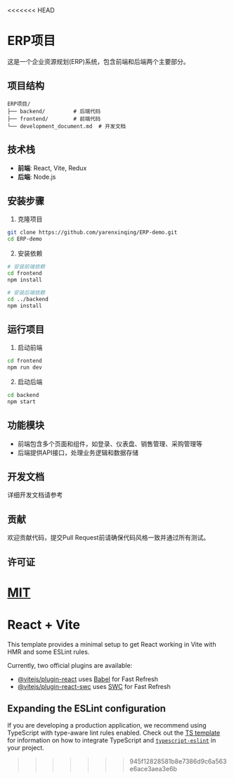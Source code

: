 <<<<<<< HEAD
# ERP项目

这是一个企业资源规划(ERP)系统，包含前端和后端两个主要部分。

## 项目结构

```
ERP项目/
├── backend/         # 后端代码
├── frontend/        # 前端代码
└── development_document.md  # 开发文档
```

## 技术栈

- **前端**: React, Vite, Redux
- **后端**: Node.js

## 安装步骤

1. 克隆项目

```bash
git clone https://github.com/yarenxinqing/ERP-demo.git
cd ERP-demo
```

2. 安装依赖

```bash
# 安装前端依赖
cd frontend
npm install

# 安装后端依赖
cd ../backend
npm install
```

## 运行项目

1. 启动前端

```bash
cd frontend
npm run dev
```

2. 启动后端

```bash
cd backend
npm start
```

## 功能模块

- 前端包含多个页面和组件，如登录、仪表盘、销售管理、采购管理等
- 后端提供API接口，处理业务逻辑和数据存储

## 开发文档

详细开发文档请参考 <mcfile name="development_document.md" path="/Users/dannliu/Desktop/ERP项目/development_document.md"></mcfile>

## 贡献

欢迎贡献代码，提交Pull Request前请确保代码风格一致并通过所有测试。

## 许可证

[MIT](LICENSE)
=======
# React + Vite

This template provides a minimal setup to get React working in Vite with HMR and some ESLint rules.

Currently, two official plugins are available:

- [@vitejs/plugin-react](https://github.com/vitejs/vite-plugin-react/blob/main/packages/plugin-react) uses [Babel](https://babeljs.io/) for Fast Refresh
- [@vitejs/plugin-react-swc](https://github.com/vitejs/vite-plugin-react/blob/main/packages/plugin-react-swc) uses [SWC](https://swc.rs/) for Fast Refresh

## Expanding the ESLint configuration

If you are developing a production application, we recommend using TypeScript with type-aware lint rules enabled. Check out the [TS template](https://github.com/vitejs/vite/tree/main/packages/create-vite/template-react-ts) for information on how to integrate TypeScript and [`typescript-eslint`](https://typescript-eslint.io) in your project.
>>>>>>> 945f12828581b8e7386d9c6a563e6ace3aea3e6b
